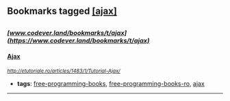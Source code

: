 ## Bookmarks tagged [[ajax]](https://www.codever.land/search?q=[ajax])

_<sup><sup>[www.codever.land/bookmarks/t/ajax](https://www.codever.land/bookmarks/t/ajax)</sup></sup>_
---
#### [Ajax](http://etutoriale.ro/articles/1483/1/Tutorial-Ajax/)
_<sup>http://etutoriale.ro/articles/1483/1/Tutorial-Ajax/</sup>_

* **tags**: [free-programming-books](../tagged/free-programming-books.md), [free-programming-books-ro](../tagged/free-programming-books-ro.md), [ajax](../tagged/ajax.md)
---
